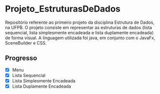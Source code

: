 # Projeto_EstruturasDeDados
Repositório referente ao primeiro projeto da disciplina Estrutura de Dados, na UFPB.
O projeto consiste em representar as estruturas de dados (lista sequencial, lista simplesmente encadeada e lista duplamente encadeada) de forma visual. A linguagem utilizada foi java, em conjunto com o JavaFx, SceneBuilder e CSS.


## Progresso
- [x] Menu
- [x] Lista Sequencial
- [x] Lista Simplesmente Encadeada
- [x] Lista Duplamente Encadeada
